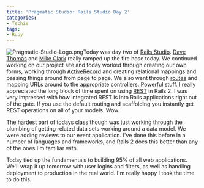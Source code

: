 ```yaml
---
title: 'Pragmatic Studio: Rails Studio Day 2'
categories:
- Techie
tags:
- Ruby
---
```


![Pragmatic-Studio-Logo.png](/assets/posts/2008/pragmatic-studio-logo1.png)Today was day two of [Rails Studio](http://pragmaticstudio.com/rails/). [Dave Thomas](http://pragdave.pragprog.com/) and [Mike Clark](http://www.clarkware.com/) really ramped up the fire hose today. We continued working on our project site and today worked through creating our own forms, working through [ActiveRecord](http://ar.rubyonrails.com/) and creating relational mappings and passing things around from page to page. We also went through [routes](http://wiki.rubyonrails.org/rails/pages/Routes) and mapping URLs around to the appropriate controllers. Powerful stuff.
I really appreciated the long block of time spent on using [REST](http://en.wikipedia.org/wiki/Representational_State_Transfer) in Rails 2. I was very impressed with how integrated REST is into Rails applications right out of the gate. If you use the default routing and scaffolding you instantly get REST operations on all of your models. Wow.

The hardest part of todays class though was just working through the plumbing of getting related data sets working around a data model. We were adding reviews to our event application. I've done this before in a number of languages and frameworks, and Rails 2 does this better than any of the ones I'm familiar with.

Today tied up the fundamentals to building 95% of all web applications. We'll wrap it up tomorrow with user logins and filters, as well as handling deployment to production in the real world. I'm really happy I took the time to do this.
